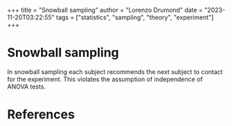 +++
title = "Snowball sampling"
author = "Lorenzo Drumond"
date = "2023-11-20T03:22:55"
tags = ["statistics",  "sampling",  "theory",  "experiment"]
+++


# Snowball sampling
In snowball sampling each subject recommends the next subject to contact for the experiment. This violates the assumption of independence of ANOVA tests.

# References
